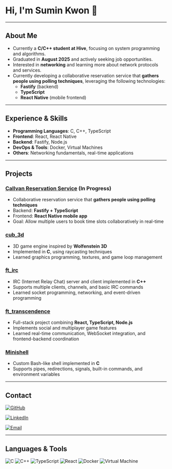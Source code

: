 # Hi, I'm Sumin Kwon 👋

---

## About Me

- Currently a **C/C++ student at Hive**, focusing on system programming and algorithms.  
- Graduated in **August 2025** and actively seeking job opportunities.  
- Interested in **networking** and learning more about network protocols and services.  
- Currently developing a collaborative reservation service that **gathers people using polling techniques**, leveraging the following technologies:
  - **Fastify** (backend)  
  - **TypeScript**  
  - **React Native** (mobile frontend)

---

## Experience & Skills

- **Programming Languages**: C, C++, TypeScript  
- **Frontend**: React, React Native  
- **Backend**: Fastify, Node.js  
- **DevOps & Tools**: Docker, Virtual Machines  
- **Others**: Networking fundamentals, real-time applications

---

## Projects

### [Callvan Reservation Service](https://github.com/Stella-Kwon/VanMate) (In Progress)
- Collaborative reservation service that **gathers people using polling techniques**  
- Backend: **Fastify + TypeScript**  
- Frontend: **React Native mobile app**  
- Goal: Allow multiple users to book time slots collaboratively in real-time

### [cub_3d](https://github.com/Stella-Kwon/cub3d)
- 3D game engine inspired by **Wolfenstein 3D**  
- Implemented in **C**, using raycasting techniques  
- Learned graphics programming, textures, and game loop management

### [ft_irc](https://github.com/Stella-Kwon/ft_irc)
- IRC (Internet Relay Chat) server and client implemented in **C++**  
- Supports multiple clients, channels, and basic IRC commands  
- Learned socket programming, networking, and event-driven programming

### [ft_transcendence](https://github.com/Stella-Kwon/PingPongGame)
- Full-stack project combining **React, TypeScript, Node.js**  
- Implements social and multiplayer game features  
- Learned real-time communication, WebSocket integration, and frontend-backend coordination

### [Minishell](https://github.com/Stella-Kwon/Minishell)
- Custom Bash-like shell implemented in **C**  
- Supports pipes, redirections, signals, built-in commands, and environment variables
---

## Contact

[![GitHub](https://img.shields.io/badge/GitHub-Profile-yellow?logo=github)](https://github.com/Stella-Kwon)

[![LinkedIn](https://img.shields.io/badge/LinkedIn-Profile-blue?logo=linkedin)](https://www.linkedin.com/in/sumin-kwon-401291236/)

[![Email](https://img.shields.io/badge/Email-%20-lightgrey?logo=gmail)](mailto:kwontnals@gmail.com)

---

## Languages & Tools

![C](https://img.shields.io/badge/C-00599C?logo=c) ![C++](https://img.shields.io/badge/C++-00599C?logo=cplusplus) ![TypeScript](https://img.shields.io/badge/TypeScript-3178C6?logo=typescript) ![React](https://img.shields.io/badge/React-61DAFB?logo=react) ![Docker](https://img.shields.io/badge/Docker-2496ED?logo=docker) ![Virtual Machine](https://img.shields.io/badge/VM-6C6C6C)
